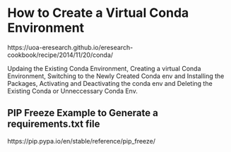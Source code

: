 <h1> How to Create a Virtual Conda Environment </h2>

<link>https://uoa-eresearch.github.io/eresearch-cookbook/recipe/2014/11/20/conda/</link>


Updaing the Existing Conda Environment,
Creating a virtual Conda Environment,
Switching to the Newly Created Conda env and Installing the Packages,
Activating and Deactivating the conda env and
Deleting the Existing Conda or Unneccessary Conda Env.


<h2>PIP Freeze Example to Generate a requirements.txt file</h2>
<link>https://pip.pypa.io/en/stable/reference/pip_freeze/</link>




